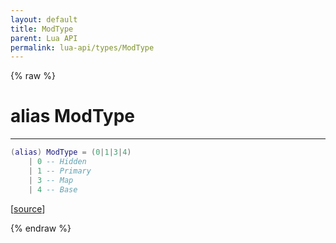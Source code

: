 ```yaml
---
layout: default
title: ModType
parent: Lua API
permalink: lua-api/types/ModType
---
```


{% raw %}

# alias ModType
---



```lua
(alias) ModType = (0|1|3|4)
    | 0 -- Hidden
    | 1 -- Primary
    | 3 -- Map
    | 4 -- Base

```




[<a href="https://github.com/beyond-all-reason/spring/blob/0a561a37ee97c7883fd3f5a4bc995f9a4f6fdea0/rts/Lua/LuaArchive.cpp#L148-L154" target="_blank">source</a>]


{% endraw %}
